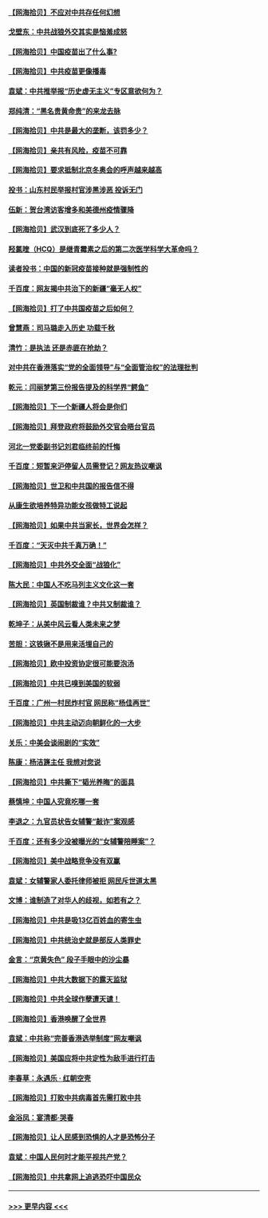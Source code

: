 #### [【网海拾贝】不应对中共存任何幻想](../pages/nsc993/n12881460.md?t=04151952) 
#### [戈壁东：中共战狼外交其实是恼羞成怒](../pages/nsc993/n12880392.md?t=04151952) 
#### [【网海拾贝】中国疫苗出了什么事?](../pages/nsc993/n12879124.md?t=04151952) 
#### [【网海拾贝】中共疫苗更像播毒](../pages/nsc993/n12876631.md?t=04151952) 
#### [袁斌：中共推举报“历史虚无主义”专区意欲何为？](../pages/nsc993/n12876530.md?t=04151952) 
#### [郑纯清：“黑名贵黄命贵”的来龙去脉](../pages/nsc993/n12875589.md?t=04151952) 
#### [【网海拾贝】中共是最大的垄断，该罚多少？](../pages/nsc993/n12874006.md?t=04151952) 
#### [【网海拾贝】亲共有风险，疫苗不可靠](../pages/nsc993/n12872224.md?t=04151952) 
#### [【网海拾贝】要求抵制北京冬奥会的呼声越来越高](../pages/nsc993/n12868962.md?t=04151952) 
#### [投书：山东村民举报村官涉黑涉恶 投诉无门](../pages/nsc993/n12869726.md?t=04151952) 
#### [伍新：贺台湾访客增多和美德州疫情骤降](../pages/nsc993/n12865651.md?t=04151952) 
#### [【网海拾贝】武汉到底死了多少人？](../pages/nsc993/n12863707.md?t=04151952) 
#### [羟氯喹（HCQ）是继青霉素之后的第二次医学科学大革命吗？](../pages/nsc993/n12638564.md?t=04151952) 
#### [读者投书：中国的新冠疫苗接种就是强制性的](../pages/nsc993/n12859932.md?t=04151952) 
#### [千百度：网友揭中共治下的新疆“毫无人权”](../pages/nsc993/n12858385.md?t=04151952) 
#### [【网海拾贝】打了中共国疫苗之后如何？](../pages/nsc993/n12857866.md?t=04151952) 
#### [曾慧燕：司马璐走入历史 功载千秋](../pages/nsc993/n12856996.md?t=04151952) 
#### [清竹：是执法 还是赤匪在抢劫？](../pages/nsc993/n12856952.md?t=04151952) 
#### [对中共在香港落实“党的全面领导”与“全面管治权”的法理批判](../pages/nsc993/n12856929.md?t=04151952) 
#### [乾元：闫丽梦第三份报告提及的科学界“鳄鱼”](../pages/nsc993/n12855985.md?t=04151952) 
#### [【网海拾贝】下一个新疆人将会是你们](../pages/nsc993/n12855864.md?t=04151952) 
#### [【网海拾贝】拜登政府将鼓励外交官会晤台官员](../pages/nsc993/n12853615.md?t=04151952) 
#### [河北一党委副书记刘君临终前的忏悔](../pages/nsc993/n12849420.md?t=04151952) 
#### [千百度：短暂来沪停留人员需登记？网友热议嘲讽](../pages/nsc993/n12853497.md?t=04151952) 
#### [【网海拾贝】世卫和中共国的报告信不得](../pages/nsc993/n12850902.md?t=04151952) 
#### [从康生欲培养特异功能女孩做特工说起](../pages/nsc993/n12849289.md?t=04151952) 
#### [【网海拾贝】如果中共当家长，世界会怎样？](../pages/nsc993/n12848436.md?t=04151952) 
#### [千百度：“天灭中共千真万确！”](../pages/nsc993/n12845659.md?t=04151952) 
#### [【网海拾贝】中共外交全面“战狼化”](../pages/nsc993/n12845607.md?t=04151952) 
#### [陈大民：中国人不吃马列主义文化这一套](../pages/nsc993/n12842496.md?t=04151952) 
#### [【网海拾贝】英国制裁谁？中共又制裁谁？](../pages/nsc993/n12840909.md?t=04151952) 
#### [乾坤子：从美中风云看人类未来之梦](../pages/nsc993/n12840590.md?t=04151952) 
#### [苦胆：这铁锹不是用来活埋自己的](../pages/nsc993/n12839512.md?t=04151952) 
#### [【网海拾贝】欧中投资协定很可能要泡汤](../pages/nsc993/n12835122.md?t=04151952) 
#### [【网海拾贝】中共已嗅到美国的软弱](../pages/nsc993/n12832411.md?t=04151952) 
#### [千百度：广州一村民炸村官 网民称“杨佳再世”](../pages/nsc993/n12832380.md?t=04151952) 
#### [【网海拾贝】中共主动迈向朝鲜化的一大步](../pages/nsc993/n12829887.md?t=04151952) 
#### [关乐：中美会谈闹剧的“实效”](../pages/nsc993/n12826698.md?t=04151952) 
#### [陈康：杨洁篪主任  我想对您说](../pages/nsc993/n12826609.md?t=04151952) 
#### [【网海拾贝】中共撕下“韬光养晦”的面具](../pages/nsc993/n12826459.md?t=04151952) 
#### [蔡慎坤：中国人究竟吃哪一套](../pages/nsc993/n12826010.md?t=04151952) 
#### [李退之：九官员状告女辅警“敲诈”案观感](../pages/nsc993/n12823984.md?t=04151952) 
#### [千百度：还有多少没被曝光的“女辅警陪睡案”？](../pages/nsc993/n12822136.md?t=04151952) 
#### [【网海拾贝】美中战略竞争没有双赢](../pages/nsc993/n12822105.md?t=04151952) 
#### [袁斌：女辅警家人委托律师被拒 网民斥世道太黑](../pages/nsc993/n12822004.md?t=04151952) 
#### [文博：谁制造了对华人的歧视，如若有之？](../pages/nsc993/n12821635.md?t=04151952) 
#### [【网海拾贝】中共是吸13亿百姓血的寄生虫](../pages/nsc993/n12819191.md?t=04151952) 
#### [【网海拾贝】中共统治史就是部反人类罪史](../pages/nsc993/n12816738.md?t=04151952) 
#### [金言：“京黄失色” 段子手眼中的沙尘暴](../pages/nsc993/n12815700.md?t=04151952) 
#### [【网海拾贝】中共大数据下的露天监狱](../pages/nsc993/n12811075.md?t=04151952) 
#### [【网海拾贝】中共全球作孽遭天谴！](../pages/nsc993/n12810258.md?t=04151952) 
#### [【网海拾贝】香港唤醒了全世界](../pages/nsc993/n12809100.md?t=04151952) 
#### [袁斌：中共称“完善香港选举制度”网友嘲讽](../pages/nsc993/n12808994.md?t=04151952) 
#### [【网海拾贝】美国应将中共定性为敌手进行打击](../pages/nsc993/n12806870.md?t=04151952) 
#### [李春草：永遇乐 · 红朝空壳](../pages/nsc993/n12805365.md?t=04151952) 
#### [【网海拾贝】打败中共病毒首先需打败中共](../pages/nsc993/n12803930.md?t=04151952) 
#### [金浴凤：宴清都‧哭春](../pages/nsc993/n12801601.md?t=04151952) 
#### [【网海拾贝】让人民感到恐惧的人才是恐怖分子](../pages/nsc993/n12799347.md?t=04151952) 
#### [袁斌：中国人民何时才能平视共产党？](../pages/nsc993/n12799306.md?t=04151952) 
#### [【网海拾贝】中共拿网上追逃恐吓中国民众](../pages/nsc993/n12796905.md?t=04151952) 

----
#### [ >>> 更早内容 <<< ](../indexes/nsc993-earlier.md)
